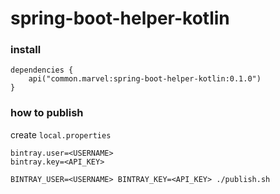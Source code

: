 # spring-boot-helper-kotlin

### install

```
dependencies {
    api("common.marvel:spring-boot-helper-kotlin:0.1.0")
}
```

### how to publish

create `local.properties`
```
bintray.user=<USERNAME>
bintray.key=<API_KEY>
```

```
BINTRAY_USER=<USERNAME> BINTRAY_KEY=<API_KEY> ./publish.sh
```
